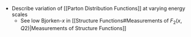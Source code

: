  - Describe variation of [[Parton Distribution Functions]] at varying energy scales
	 - See low Bjorken-$x$ in [[Structure Functions#Measurements of $F_2(x,Q 2)$|Measurements of Structure Functions]]
	